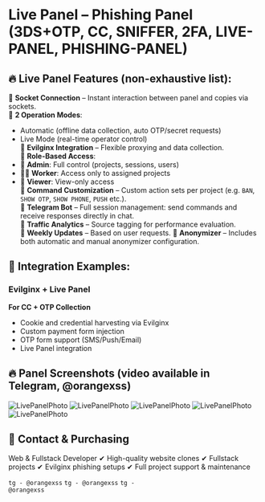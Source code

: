 # Live Panel – Phishing Panel (3DS+OTP, CC, SNIFFER, 2FA, LIVE-PANEL, PHISHING-PANEL)

## 🔥 Live Panel Features (non-exhaustive list):

🔸 **Socket Connection** – Instant interaction between panel and copies via sockets.  
🔸 **2 Operation Modes**:

-   Automatic (offline data collection, auto OTP/secret requests)
-   Live Mode (real-time operator control)  
    🔸 **Evilginx Integration** – Flexible proxying and data collection.  
    🔸 **Role-Based Access**:
-   👑 **Admin**: Full control (projects, sessions, users)
-   👨‍💻 **Worker**: Access only to assigned projects
-   👀 **Viewer**: View-only access  
    🔸 **Command Customization** – Custom action sets per project (e.g. `BAN`, `SHOW OTP`, `SHOW PHONE`, `PUSH` etc.).  
    🔸 **Telegram Bot** – Full session management: send commands and receive responses directly in chat.  
    🔸 **Traffic Analytics** – Source tagging for performance evaluation.  
    🔸 **Weekly Updates** – Based on user requests.
    🔸 **Anonymizer** – Includes both automatic and manual anonymizer configuration.

## 🚀 Integration Examples:

### **Evilginx + Live Panel**

**For CC + OTP Collection**

-   Cookie and credential harvesting via Evilginx
-   Custom payment form injection
-   OTP form support (SMS/Push/Email)
-   Live Panel integration

## 🔥 Panel Screenshots (video available in Telegram, @orangexss)

![LivePanelPhoto](https://i.ibb.co/nN1g8zMM/1-1.jpg) 
![LivePanelPhoto](https://i.ibb.co/Qvy3ydM6/1-2.jpg)
![LivePanelPhoto](https://i.ibb.co/zH7PZvhp/3.jpg) 
![LivePanelPhoto](https://i.ibb.co/8DYc27gx/4.jpg)
![LivePanelPhoto](https://i.ibb.co/9mMsRhNT/5.jpg)




## 💌 Contact & Purchasing

Web & Fullstack Developer
✔ High-quality website clones
✔ Fullstack projects 
✔ Evilginx phishing setups
✔ Full project support & maintenance

<code>tg - @orangexss</code>
<code>tg - @orangexss</code>
<code>tg - @orangexss</code>

